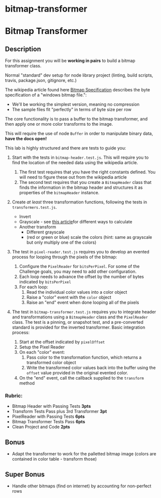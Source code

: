 # bitmap-transformer

Bitmap Transformer
====

## Description

For this assignment you will be **working in pairs** to build a bitmap transformer class.

Normal "standard" dev setup for node library project (linting, build scripts, travis, package.json, gitignore, etc.)

The wikipedia article found here [Bitmap Specification](https://en.wikipedia.org/wiki/BMP_file_format) 
describes the byte specification of a "windows bitmap file.":

* We'll be working the simplest version, meaning no compression
* The sample files fit "perfectly" in terms of byte size per row

The core functionality is to pass a buffer to the bitmap transformer, and then apply
one or more color transforms to the image.

This will require the use of node `Buffer` in order to manipulate binary data, **have the docs open!**

This lab is highly structured and there are tests to guide you:

1. Start with the tests in `bitmap-header.test.js`. This will require you to find the location of the needed data using the wikipedia article.
    1. The first test requires that you have the right constants defined. You will need to figure these
    out from the wikipedia article
    2. The second test requires that you create a `BitmapHeader` class that finds the information in the bitmap header and structures it as properties of the `bitmapHeader` instance.
2. Create _at least_ three transformation functions, following the tests in `transformers.test.js`.
    * Invert
    * Grayscale - see [this article](https://www.johndcook.com/blog/2009/08/24/algorithms-convert-color-grayscale/)for different ways to calculate
    * Another transform
        * Different grayscale
        * (red or green or blue) scale the colors (hint: same as grayscale but only multiply one of the colors)

3. The test in `pixel-reader.test.js` requires you to develop an evented process for 
looping through the pixels of the bitmap:

    1. Configure the `PixelReader` for `bitsPerPixel`. For some of the Challenge goals, you 
    may need to add other configuration.
    1. Each loop needs to advance the offset by the number of bytes indicated by `bitsPerPixel`
    1. For each loop:
        1. Read the individual color values into a color object
        1. Raise a "color" event with the `color` object
        1. Raise an "end" event when done looping all of the pixels

4. The test in `bitmap-transformer.test.js` requires you to integrate header and transformations using a `BitmapHeader` class and the `PixelReader` class. The test is a pinning, or snapshot test, and a pre-converted standard is provided for the inverted transformer. Basic integration process:

    1. Start at the offset indicated by `pixelOffset`
    1. Setup the Pixel Reader
    1. On each "color" event:
        1. Pass color to the transformation function, which returns a transformed color object
        1. Write the transformed color values back into the buffer using the `offset` value provided
        in the original evented color.
    1. On the "end" event, call the callback supplied to the `transform` method 

### Rubric:

* Bitmap Header with Passing Tests **3pts**
* Transform Tests Pass plus 3rd Transformer **3pt**
* PixelReader with Passing Tests **6pts**
* Bitmap Transformer Tests Pass **6pts**
* Clean Project and Code **2pts**

## Bonus

* Adapt the transformer to work for the palletted bitmap image (colors are contained in color table - transform those)

## Super Bonus

* Handle other bitmaps (find on internet) by accounting for non-perfect rows